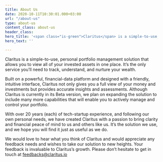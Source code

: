 ```yaml
---
title: About Us
date: 2020-10-11T10:30:01.000+03:00
url: "/about-us"
type: about-us
content_class: about-us
header_class: 
hero_title: '<span class="is-green">Claritus</span> is a simple-to-use, <br/>personal portfolio management solution.'
hero_text: ''

---
```

Claritus is a simple-to-use, personal portfolio management solution that allows you to view all of your invested assets in one place. It’s the only service you’ll  need to track, understand, and nurture your wealth.

Built on a powerful, financial-data platform and designed with a friendly, intuitive interface, Claritus not only gives you a full view of your money and investments but provides accurate insights and assessments. Although Claritus is currently in its Beta version, we plan on expanding the solution to include many more capabilities that will enable you to actively manage and control your portfolio.

With over 20 years (each) of tech-startup experience, and following our own personal needs, we have created Claritus with a passion to bring clarity and financial peace of mind to us and others like us. It’s the solution we use, and we hope you will find it just as useful as we do.

We would love to hear what you think of Claritus and would appreciate any feedback  needs and wishes to take  our solution to new heights. Your feedback is invaluable to Claritus’s growth. Please don’t hesitate to get in touch at [feedbacks@claritus.io](mailto:feedbacks@claritus.io)